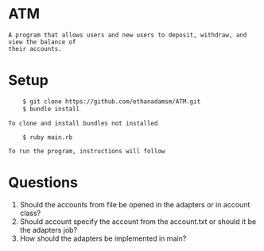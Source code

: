 # ATM
	A program that allows users and new users to deposit, withdraw, and view the balance of 
	their accounts.
# Setup
```sh
	$ git clone https://github.com/ethanadamsm/ATM.git
	$ bundle install	
```
	To clone and install bundles not installed
```
	$ ruby main.rb
```
	To run the program, instructions will follow
# Questions
1. Should the accounts from file be opened in the adapters or in account class?
2. Should account specify the account from the account.txt or should it be the adapters job?
3. How should the adapters be implemented in main?